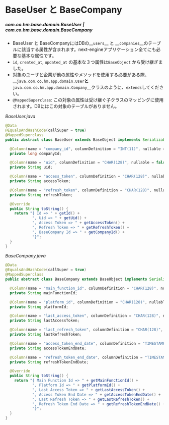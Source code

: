 # BaseUser と BaseCompany  
##### _com.co.hm.base.domain.BaseUser_ | _com.co.hm.base.domain.BaseCompany_  

 * BaseUser と BaseCompanyにはDBの__`users`__ と __`companies`__のテーブルに該当する属性が含まれます。next-engineアプリケーション全てにも必要な基本な属性です。   
 * `id`, `created_at`, `updated_at` の基本な３つ属性は`BaseObject` から受け継ぎました。  
 * 対象のユーザと企業が他の属性やメソッドを使用する必要がある際、__`java.com.co.hm.app.domain.User`__と__`java.com.co.hm.app.domain.Company`__クラスのように、`extends`してください。 
 * `@MappedSuperclass`: この対象の属性は受け継ぐ子クラスのマッピングに使用されます。DBにはこの対象のテーブルがありません。


_BaseUser.java_
```java
@Data
@EqualsAndHashCode(callSuper = true)
@MappedSuperclass
public abstract class BaseUser extends BaseObject implements Serializable {

  @Column(name = "company_id", columnDefinition = "INT(11)", nullable = false)
  private long companyId;

  @Column(name = "uid", columnDefinition = "CHAR(128)", nullable = false)
  private String uid;

  @Column(name = "access_token", columnDefinition = "CHAR(128)", nullable = false)
  private String accessToken;

  @Column(name = "refresh_token", columnDefinition = "CHAR(128)", nullable = false)
  private String refreshToken;

  @Override
  public String toString() {
    return "{ Id => " + getId() +
            ", Uid => " + getUid() +
            ", Access Token => " + getAccessToken() +
            ", Refresh Token => " + getRefreshToken() +
            ", BaseCompany Id => " + getCompanyId() +
            "}";
  }
}
```


_BaseCompany.java_
```java
@Data
@EqualsAndHashCode(callSuper = true)
@MappedSuperclass
public abstract class BaseCompany extends BaseObject implements Serializable {

  @Column(name = "main_function_id", columnDefinition = "CHAR(128)", nullable = false)
  private String mainFunctionId;

  @Column(name = "platform_id", columnDefinition = "CHAR(128)", nullable = false)
  private String platformId;

  @Column(name = "last_access_token", columnDefinition = "CHAR(128)", nullable = false)
  private String lastAccessToken;

  @Column(name = "last_refresh_token", columnDefinition = "CHAR(128)", nullable = false)
  private String lastRefreshToken;

  @Column(name = "access_token_end_date", columnDefinition = "TIMESTAMP default CURRENT_TIMESTAMP", nullable = false)
  private String accessTokenEndDate;

  @Column(name = "refresh_token_end_date", columnDefinition = "TIMESTAMP default CURRENT_TIMESTAMP", nullable = false)
  private String refreshTokenEndDate;

  @Override
  public String toString() {
    return "{ Main Function Id => " + getMainFunctionId() +
            ", Platform Id => " + getPlatformId() +
            ", Last Access Token => " + getLastAccessToken() +
            ", Access Token End Date => " + getAccessTokenEndDate() +
            ", Last Refresh Token => " + getLastRefreshToken() +
            ", Refresh Token End Date => " + getRefreshTokenEndDate() +
            "}";
  }
}
```